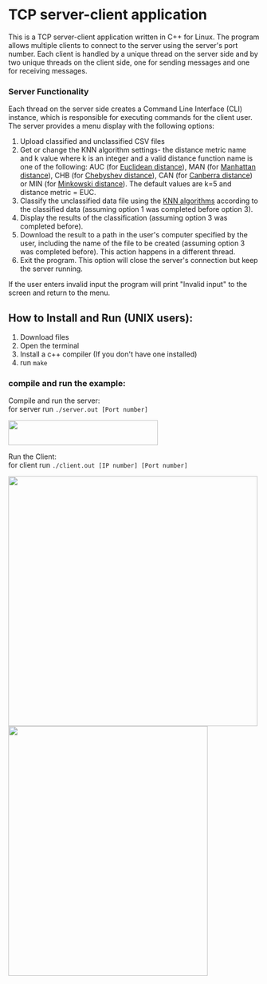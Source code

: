 # TCP server-client application 
This is a TCP server-client application written in C++ for Linux. The program allows multiple clients to connect to the server using the server's port number. Each client is handled by a unique thread on the server side and by two unique threads on the client side, one for sending messages and one for receiving messages. 

### Server Functionality
Each thread on the server side creates a Command Line Interface (CLI) instance, which is responsible for executing commands for the client user. The server provides a menu display with the following options:
1. Upload classified and unclassified CSV files
2. Get or change the KNN algorithm settings- the distance metric name and k value where k is an integer and a valid distance function name is one of the following: AUC (for [Euclidean distance](https://en.wikipedia.org/wiki/Euclidean_distance)), MAN (for [Manhattan distance](https://en.wikipedia.org/wiki/Taxicab_geometry)), CHB (for [Chebyshev distance](https://en.wikipedia.org/wiki/Chebyshev_distance)), CAN (for [Canberra distance](https://en.wikipedia.org/wiki/Canberra_distance)) or MIN (for [Minkowski distance](https://en.wikipedia.org/wiki/Minkowski_distance)). The default values are k=5 and distance metric = EUC.
3. Classify the unclassified data file using the [KNN algorithms](https://en.wikipedia.org/wiki/K-nearest_neighbors_algorithm) according to the classified data (assuming option 1 was completed before option 3).
4. Display the results of the classification (assuming option 3 was completed before).
5. Download the result to a path in the user's computer specified by the user, including the name of the file to be created (assuming option 3 was completed before). This action happens in a different thread.
8. Exit the program. This option will close the server's connection but keep the server running.
 
If the user enters invalid input the program will print "Invalid input" to the screen and return to the menu.  

## **How to Install and Run (UNIX users):**
1. Download files
2. Open the terminal
3. Install a c++ compiler (If you don't have one installed)
4. run `make`  


### compile and run the example:  
Compile and run the server:  
for server run `./server.out [Port number]`  

<img src="https://user-images.githubusercontent.com/72741540/213941242-e6e6a74c-82cc-4468-ac0b-4db45a32b14f.png" width="300" height="50">

Run the Client:  
for client run `./client.out [IP number] [Port number]` 

<img src="https://user-images.githubusercontent.com/72741540/213940985-849bc4f1-a73a-4e75-982a-4d29cf71b489.png" width="500" height="500">  

<img src="https://user-images.githubusercontent.com/72741540/213941016-71b4c603-ef4c-4292-9303-1c68e92c9abf.png" width="400" height="500">
